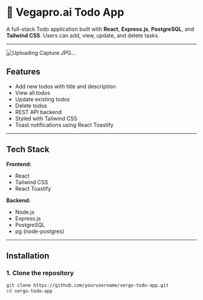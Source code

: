 # 📝 Vegapro.ai Todo App

A full-stack Todo application built with **React**, **Express.js**, **PostgreSQL**, and **Tailwind CSS**. Users can add, view, update, and delete tasks.

---

![Uploading Capture.JPG…]()




##  Features

-  Add new todos with title and description
-  View all todos
-  Update existing todos
-  Delete todos
-  REST API backend
-  Styled with Tailwind CSS
-  Toast notifications using React Toastify

---

##  Tech Stack

**Frontend:**
- React
- Tailwind CSS
- React Toastify

**Backend:**
- Node.js
- Express.js
- PostgreSQL
- pg (node-postgres)

---

##  Installation

### 1. Clone the repository

```bash
git clone https://github.com/yourusername/vergo-todo-app.git
cd vergo-todo-app
